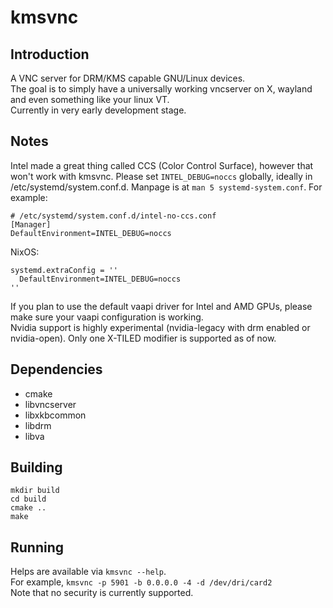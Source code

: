 # kmsvnc

## Introduction
A VNC server for DRM/KMS capable GNU/Linux devices.  
The goal is to simply have a universally working vncserver on X, wayland and even something like your linux VT.  
Currently in very early development stage.

## Notes
Intel made a great thing called CCS (Color Control Surface), however that won't work with kmsvnc. Please set `INTEL_DEBUG=noccs` globally, ideally in /etc/systemd/system.conf.d. Manpage is at `man 5 systemd-system.conf`. For example:
```
# /etc/systemd/system.conf.d/intel-no-ccs.conf 
[Manager]
DefaultEnvironment=INTEL_DEBUG=noccs
```
NixOS:
```
systemd.extraConfig = ''
  DefaultEnvironment=INTEL_DEBUG=noccs
''
```

If you plan to use the default vaapi driver for Intel and AMD GPUs, please make sure your vaapi configuration is working.  
Nvidia support is highly experimental (nvidia-legacy with drm enabled or nvidia-open). Only one X-TILED modifier is supported as of now.

## Dependencies
 * cmake
 * libvncserver
 * libxkbcommon
 * libdrm
 * libva

## Building
```
mkdir build
cd build
cmake ..
make
```

## Running
Helps are available via `kmsvnc --help`.  
For example, `kmsvnc -p 5901 -b 0.0.0.0 -4 -d /dev/dri/card2`  
Note that no security is currently supported.
